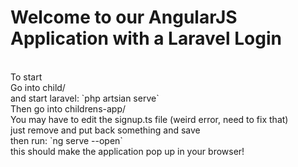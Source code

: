 
<h1>Welcome to our AngularJS Application with a Laravel Login</h1>
<br>
To start
  <br>
  Go into child/ 
  <br>
  and start laravel: `php artsian serve`
  <br>
  Then go into childrens-app/
  <br>
  You may have to edit the signup.ts file (weird error, need to fix that)
  <br>
  just remove and put back something and save
  <br>
  then run: `ng serve --open`
  <br>
  this should make the application pop up in your browser!
  
  
